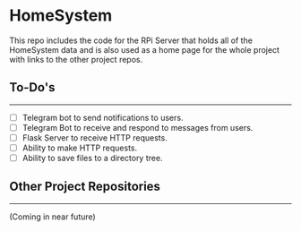 # HomeSystem

This repo includes the code for the RPi Server that holds all of the HomeSystem data and is also used as a home page for the whole project with links to the other project repos.

## To-Do's
---
- [ ] Telegram bot to send notifications to users.
- [ ] Telegram Bot to receive and respond to messages from users.
- [ ] Flask Server to receive HTTP requests.
- [ ] Ability to make HTTP requests.
- [ ] Ability to save files to a directory tree.

## Other Project Repositories
---
(Coming in near future)